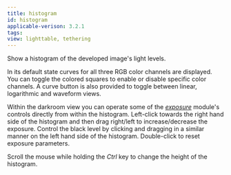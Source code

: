 ```yaml
---
title: histogram
id: histogram
applicable-verison: 3.2.1
tags: 
view: lighttable, tethering
---
```


Show a histogram of the developed image's light levels. 

In its default state curves for all three RGB color channels are displayed. You can toggle the colored squares to enable or disable specific color channels. A curve button is also provided to toggle between linear, logarithmic and waveform views.

Within the darkroom view you can operate some of the [_exposure_](../../processing-modules/exposure.md) module's controls directly from within the histogram. Left-click towards the right hand side of the histogram and then drag right/left to increase/decrease the exposure. Control the black level by clicking and dragging in a similar manner on the left hand side of the histogram. Double-click to reset exposure parameters.

Scroll the mouse while holding the _Ctrl_ key to change the height of the histogram.

